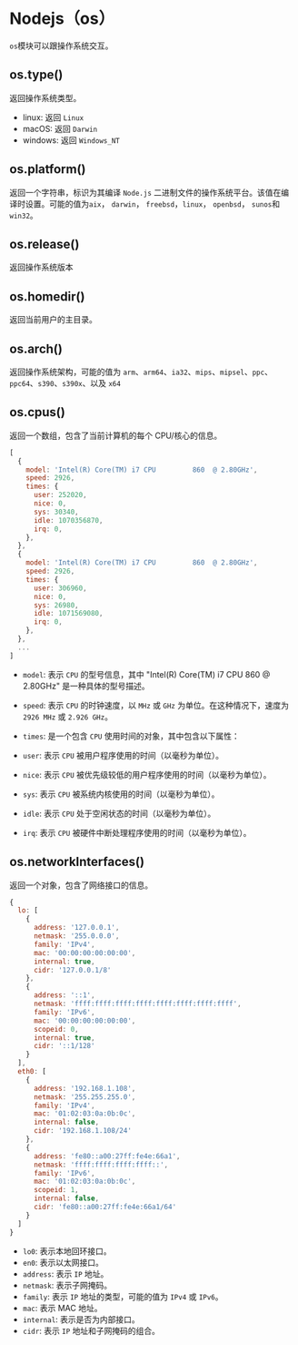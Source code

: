 # Nodejs（os）

`os`模块可以跟操作系统交互。

## os.type()

返回操作系统类型。

- linux: 返回 `Linux`
- macOS: 返回 `Darwin`
- windows: 返回 `Windows_NT`

## os.platform()

返回一个字符串，标识为其编译 `Node.js` 二进制文件的操作系统平台。该值在编译时设置。可能的值为`aix`， `darwin`， `freebsd`，`linux`， `openbsd`， `sunos`和`win32`。

## os.release()

返回操作系统版本

## os.homedir()

返回当前用户的主目录。

## os.arch()

返回操作系统架构，可能的值为 `arm`、`arm64`、`ia32`、`mips`、`mipsel`、`ppc`、`ppc64`、`s390`、`s390x`、以及 `x64`

## os.cpus()

返回一个数组，包含了当前计算机的每个 CPU/核心的信息。

```javascript
[
  {
    model: 'Intel(R) Core(TM) i7 CPU         860  @ 2.80GHz',
    speed: 2926,
    times: {
      user: 252020,
      nice: 0,
      sys: 30340,
      idle: 1070356870,
      irq: 0,
    },
  },
  {
    model: 'Intel(R) Core(TM) i7 CPU         860  @ 2.80GHz',
    speed: 2926,
    times: {
      user: 306960,
      nice: 0,
      sys: 26980,
      idle: 1071569080,
      irq: 0,
    },
  },
  ...
]
```

- `model`: 表示 `CPU` 的型号信息，其中 "Intel(R) Core(TM) i7 CPU 860 @ 2.80GHz" 是一种具体的型号描述。

- `speed`: 表示 `CPU` 的时钟速度，以 `MHz` 或 `GHz` 为单位。在这种情况下，速度为 `2926 MHz` 或 `2.926 GHz`。

- `times`: 是一个包含 `CPU` 使用时间的对象，其中包含以下属性：
- `user`: 表示 `CPU` 被用户程序使用的时间（以毫秒为单位）。
- `nice`: 表示 `CPU` 被优先级较低的用户程序使用的时间（以毫秒为单位）。
- `sys`: 表示 `CPU` 被系统内核使用的时间（以毫秒为单位）。
- `idle`: 表示 `CPU` 处于空闲状态的时间（以毫秒为单位）。
- `irq`: 表示 `CPU` 被硬件中断处理程序使用的时间（以毫秒为单位）。

## os.networkInterfaces()

返回一个对象，包含了网络接口的信息。

```javascript
{
  lo: [
    {
      address: '127.0.0.1',
      netmask: '255.0.0.0',
      family: 'IPv4',
      mac: '00:00:00:00:00:00',
      internal: true,
      cidr: '127.0.0.1/8'
    },
    {
      address: '::1',
      netmask: 'ffff:ffff:ffff:ffff:ffff:ffff:ffff:ffff',
      family: 'IPv6',
      mac: '00:00:00:00:00:00',
      scopeid: 0,
      internal: true,
      cidr: '::1/128'
    }
  ],
  eth0: [
    {
      address: '192.168.1.108',
      netmask: '255.255.255.0',
      family: 'IPv4',
      mac: '01:02:03:0a:0b:0c',
      internal: false,
      cidr: '192.168.1.108/24'
    },
    {
      address: 'fe80::a00:27ff:fe4e:66a1',
      netmask: 'ffff:ffff:ffff:ffff::',
      family: 'IPv6',
      mac: '01:02:03:0a:0b:0c',
      scopeid: 1,
      internal: false,
      cidr: 'fe80::a00:27ff:fe4e:66a1/64'
    }
  ]
}
```

- `lo0`: 表示本地回环接口。
- `en0`: 表示以太网接口。
- `address`: 表示 `IP` 地址。
- `netmask`: 表示子网掩码。
- `family`: 表示 `IP` 地址的类型，可能的值为 `IPv4` 或 `IPv6`。
- `mac`: 表示 MAC 地址。
- `internal`: 表示是否为内部接口。
- `cidr`: 表示 `IP` 地址和子网掩码的组合。
